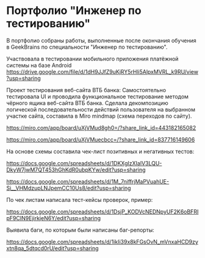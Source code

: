 # Портфолио "Инженер по тестированию"
В портфолио собраны работы, выполненные после окончания обучения
в GeekBrains по специальности "Инженер по тестированию".

Участвовала в тестировании мобильного приложения платёжной системы на базе Android 
https://drive.google.com/file/d/1dH9JJfZ9uKjRY5rHli5AlpxMVRL_k9RU/view?usp=sharing 

Проект тестирования веб-сайта ВТБ банка: Самостоятельно тестировала UI и проводила функциональное тестирование методом чёрного ящика веб-сайта ВТБ банка.
 Сделала декомпозицию логической последовательности действий пользователя на выбранном участке сайта, составила в Miro mindmap (схема переходов по сайту).
 
https://miro.com/app/board/uXjVMud8gh0=/?share_link_id=443182165082 

https://miro.com/app/board/uXjVMuecbcc=/?share_link_id=837716149606 

На основе схемы составила чек-лист позитивных и негативных тестов: 

https://docs.google.com/spreadsheets/d/1DKXgIzXIalV3LQU-DkyW7jwM7QT453hGhKdR0ubpKYw/edit?usp=sharing 

https://docs.google.com/spreadsheets/d/1M_7niffrjMaPVuahUE-Si__VHMdzupLNJpemCC10Us8/edit?usp=sharing 

По чек листам написала тест-кейсы проверок, пример: 

https://docs.google.com/spreadsheets/d/1DsjP_KODVcNEDNpyUF2K6oBFRIpF9CIN9EjirkjeN6Y/edit?usp=sharing 

Выявила баги, по которым были написаны баг-репорты:
  
https://docs.google.com/spreadsheets/d/1ikIi39x8kFGsOvN_mVnxaHCD9zyxtn8qa_5dtqcd0rU/edit?usp=sharing

